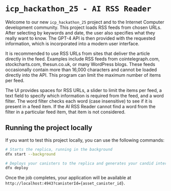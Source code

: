 # `icp_hackathon_25 - AI RSS Reader`

Welcome to our new `icp_hackathon_25` project and to the Internet Computer development community. This project loads RSS feeds from chosen URLs. After selecting by keywords and date, the user also specifies what they really want to know. The GPT-4 API is then provided with the requested information, which is incorporated into a modern user interface.

It is recommended to use RSS URLs from sites that deliver the article directly in the feed. Examples include RSS feeds from cointelegraph.com, stockcharts.com, thesun.co.uk, or many WordPress blogs. These feeds occasionally contain more than 16,000 characters and cannot be loaded directly into the API. This program can limit the maximum number of items per feed.

The UI provides spaces for RSS URLs, a slider to limit the items per feed, a text field to specify which information is required from the feed, and a word filter. The word filter checks each word (case insensitive) to see if it is present in a feed item. If the AI RSS Reader cannot find a word from the filter in a particular feed item, that item is not considered.

## Running the project locally

If you want to test this project locally, you can use the following commands:

```bash
# Starts the replica, running in the background
dfx start --background

# Deploys your canisters to the replica and generates your candid interface
dfx deploy
```

Once the job completes, your application will be available at `http://localhost:4943?canisterId={asset_canister_id}`.
